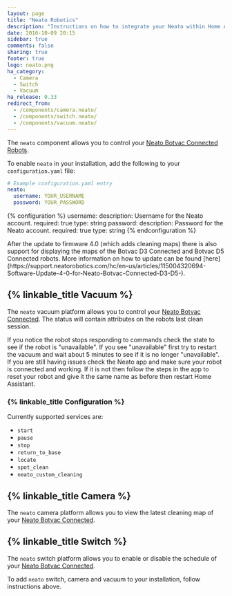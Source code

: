 ```yaml
---
layout: page
title: "Neato Robotics"
description: "Instructions on how to integrate your Neato within Home Assistant."
date: 2016-10-09 20:15
sidebar: true
comments: false
sharing: true
footer: true
logo: neato.png
ha_category:
  - Camera
  - Switch
  - Vacuum
ha_release: 0.33
redirect_from:
  - /components/camera.neato/
  - /components/switch.neato/
  - /components/vacuum.neato/
---
```


The `neato` component allows you to control your [Neato Botvac Connected Robots](https://www.neatorobotics.com/robot-vacuum/botvac-connected-series/).

To enable `neato` in your installation, add the following to your `configuration.yaml` file:

```yaml
# Example configuration.yaml entry
neato:
  username: YOUR_USERNAME
  password: YOUR_PASSWORD
```

{% configuration %}
username:
  description: Username for the Neato account.
  required: true
  type: string
password:
  description: Password for the Neato account.
  required: true
  type: string
{% endconfiguration %}

<p class='note'>
After the update to firmware 4.0 (which adds cleaning maps) there is also support for displaying the maps of the Botvac D3 Connected and Botvac D5 Connected robots. More information on how to update can be found [here](https://support.neatorobotics.com/hc/en-us/articles/115004320694-Software-Update-4-0-for-Neato-Botvac-Connected-D3-D5-). 
</p>

## {% linkable_title Vacuum %}

The `neato` vacuum platform allows you to control your [Neato Botvac Connected](https://www.neatorobotics.com/robot-vacuum/botvac-connected-series/).
The status will contain attributes on the robots last clean session.

<p class='note'>
If you notice the robot stops responding to commands check the state to see if the robot is "unavailable". If you see "unavailable" first try to restart the vacuum and wait about 5 minutes to see if it is no longer "unavailable". If you are still having issues check the Neato app and make sure your robot is connected and working. If it is not then follow the steps in the app to reset your robot and give it the same name as before then restart Home Assistant.
</p>

### {% linkable_title Configuration %}

Currently supported services are:

- `start`
- `pause`
- `stop`
- `return_to_base`
- `locate`
- `spot_clean`
- `neato_custom_cleaning`

## {% linkable_title Camera %}

The `neato` camera platform allows you to view the latest cleaning map of your [Neato Botvac Connected](https://www.neatorobotics.com/robot-vacuum/botvac-connected-series/botvac-connected/).

## {% linkable_title Switch %}

The `neato` switch platform allows you to enable or disable the schedule of your [Neato Botvac Connected](https://www.neatorobotics.com/robot-vacuum/botvac-connected-series/botvac-connected/).

To add `neato` switch, camera and vacuum to your installation, follow instructions above.
